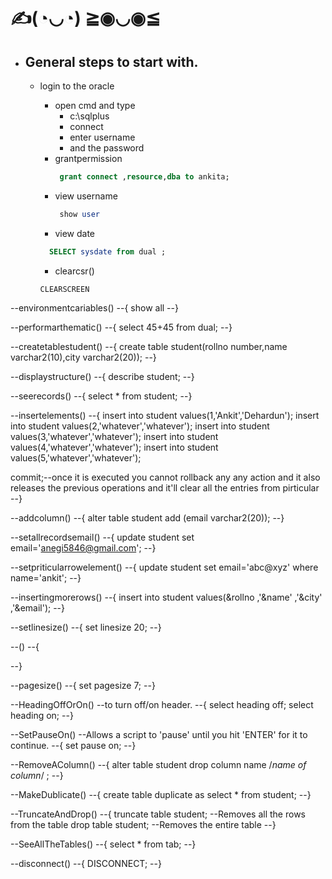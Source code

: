 # ✍(◔◡◔)  ≧◉◡◉≦

- ## General steps to start with.
  - login to the oracle
    - open cmd and type
      - c:\sqlplus
      - connect
      - enter username
      - and the password
    - grantpermission
       ``` sql
        grant connect ,resource,dba to ankita;
       ```
    - view username
       ``` sql
        show user
       ```
     - view date
      ``` sql
        SELECT sysdate from dual ;
      ```

      - clearcsr()
      ```
      CLEARSCREEN
      ```

--environmentcariables()
--{
show all
--}

--performarthematic()
--{
select 45+45 from dual;
--}

--createtablestudent()
--{
create table student(rollno number,name varchar2(10),city varchar2(20));
--}

--displaystructure()
--{
describe student;
--}

--seerecords()
--{
select * from student;
--}

--insertelements()
--{
insert into student values(1,'Ankit','Dehardun');
insert into student values(2,'whatever','whatever');
insert into student values(3,'whatever','whatever');
insert into student values(4,'whatever','whatever');
insert into student values(5,'whatever','whatever');

commit;--once it is executed you cannot rollback any any action and it also releases the previous operations and it'll clear all the entries from pirticular
--}

--addcolumn()
--{
alter table student add (email varchar2(20));
--}

--setallrecordsemail()
--{
update student set email='anegi5846@gmail.com';
--}

--setpriticularrowelement()
--{
update student set email='abc@xyz' where name='ankit';
--}

--insertingmorerows()
--{
insert into student values(&rollno ,'&name' ,'&city' ,'&email');
--}

--setlinesize()
--{
set linesize 20; 
--}

--()
--{

--}

--pagesize()
--{
set pagesize 7;
--}

--HeadingOffOrOn() --to turn off/on header.
--{
select heading off;
select heading on;
--}

--SetPauseOn() --Allows a script to 'pause' until you hit 'ENTER' for it to continue.
--{
set pause on;
--}

--RemoveAColumn()
--{
alter table student drop column name /*name of column*/ ;
--}

--MakeDublicate()
--{
create table duplicate as select * from student;
--}

--TruncateAndDrop()
--{
truncate table student; --Removes all the rows from the table
drop table student; --Removes the entire table 
--}

--SeeAllTheTables()
--{
select * from tab;
--}

--disconnect()
--{
DISCONNECT;
--}


